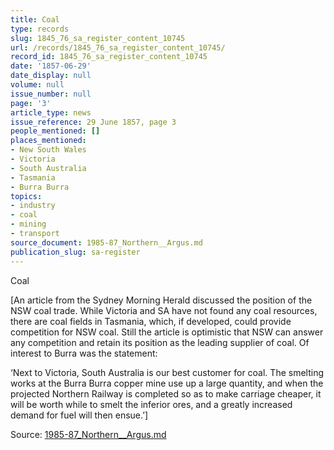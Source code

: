 ```yaml
---
title: Coal
type: records
slug: 1845_76_sa_register_content_10745
url: /records/1845_76_sa_register_content_10745/
record_id: 1845_76_sa_register_content_10745
date: '1857-06-29'
date_display: null
volume: null
issue_number: null
page: '3'
article_type: news
issue_reference: 29 June 1857, page 3
people_mentioned: []
places_mentioned:
- New South Wales
- Victoria
- South Australia
- Tasmania
- Burra Burra
topics:
- industry
- coal
- mining
- transport
source_document: 1985-87_Northern__Argus.md
publication_slug: sa-register
---
```


Coal

[An article from the Sydney Morning Herald discussed the position of the NSW coal trade.  While Victoria and SA have not found any coal resources, there are coal fields in Tasmania, which, if developed, could provide competition for NSW coal.  Still the article is optimistic that NSW can answer any competition and retain its position as the leading supplier of coal.  Of interest to Burra was the statement:

‘Next to Victoria, South Australia is our best customer for coal.  The smelting works at the Burra Burra copper mine use up a large quantity, and when the projected Northern Railway is completed so as to make carriage cheaper, it will be worth while to smelt the inferior ores, and a greatly increased demand for fuel will then ensue.’]

Source: [1985-87_Northern__Argus.md](/downloads/markdown/1985-87_Northern__Argus.md)
